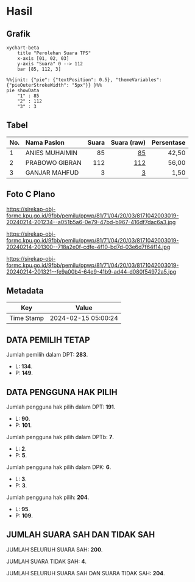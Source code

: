 # Hasil

## Grafik

```mermaid
xychart-beta
    title "Perolehan Suara TPS"
    x-axis [01, 02, 03]
    y-axis "Suara" 0 --> 112
    bar [85, 112, 3]
```

```mermaid
%%{init: {"pie": {"textPosition": 0.5}, "themeVariables": {"pieOuterStrokeWidth": "5px"}} }%%
pie showData
    "1" : 85
    "2" : 112
    "3" : 3
```

## Tabel

| No. | Nama Paslon    | Suara | Suara (raw) | Persentase |
|:--- |:-------------- | -----:| -----------:| ----------:|
| 1   | ANIES MUHAIMIN | 85    | [85][p-1]   | 42,50      |
| 2   | PRABOWO GIBRAN | 112   | [112][p-2]  | 56,00      |
| 3   | GANJAR MAHFUD  | 3     | [3][p-3]    | 1,50       |


[p-1]: https://github.com/gigit-pemilu/pemilu-2024-81-maluku/blob/main/pilpres/hitung-suara/sub/81-maluku/sub/71-kota-ambon/sub/04-teluk-ambon/sub/2003-rumah-tiga/sub/019-tps/sub/paslon-1.txt
[p-2]: https://github.com/gigit-pemilu/pemilu-2024-81-maluku/blob/main/pilpres/hitung-suara/sub/81-maluku/sub/71-kota-ambon/sub/04-teluk-ambon/sub/2003-rumah-tiga/sub/019-tps/sub/paslon-2.txt
[p-3]: https://github.com/gigit-pemilu/pemilu-2024-81-maluku/blob/main/pilpres/hitung-suara/sub/81-maluku/sub/71-kota-ambon/sub/04-teluk-ambon/sub/2003-rumah-tiga/sub/019-tps/sub/paslon-3.txt

## Foto C Plano

https://sirekap-obj-formc.kpu.go.id/9fbb/pemilu/ppwp/81/71/04/20/03/8171042003019-20240214-201234--a051b5a6-0e79-47bd-b967-416df7dac6a3.jpg

https://sirekap-obj-formc.kpu.go.id/9fbb/pemilu/ppwp/81/71/04/20/03/8171042003019-20240214-201300--718a2e0f-cdfe-4f10-bd7d-03e6d7f64f14.jpg

https://sirekap-obj-formc.kpu.go.id/9fbb/pemilu/ppwp/81/71/04/20/03/8171042003019-20240214-201321--fe9a00b4-64e9-41b9-ad44-d080f54972a5.jpg


## Metadata

| Key        | Value               |
| ---------- | ------------------- |
| Time Stamp | 2024-02-15 05:00:24 |


## DATA PEMILIH TETAP

Jumlah pemilih dalam DPT: **283**.
 * L: **134**.
 * P: **149**.

## DATA PENGGUNA HAK PILIH

Jumlah pengguna hak pilih dalam DPT: **191**.
 * L: **90**.
 * P: **101**.

Jumlah pengguna hak pilih dalam DPTb: **7**.
 * L: **2**.
 * P: **5**.

Jumlah pengguna hak pilih dalam DPK: **6**.
 * L: **3**.
 * P: **3**.

Jumlah pengguna hak pilih: **204**.
 * L: **95**.
 * P: **109**.

## JUMLAH SUARA SAH DAN TIDAK SAH

JUMLAH SELURUH SUARA SAH: **200**.

JUMLAH SUARA TIDAK SAH: **4**.

JUMLAH SELURUH SUARA SAH DAN SUARA TIDAK SAH: **204**.


